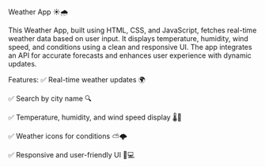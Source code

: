 Weather App ☀️🌧️


This Weather App, built using HTML, CSS, and JavaScript, fetches real-time weather data based on user input. It displays temperature, humidity, wind speed, and conditions using a clean and responsive UI. The app integrates an API for accurate forecasts and enhances user experience with dynamic updates.

Features:
✅ Real-time weather updates 🌍

✅ Search by city name 🔍

✅ Temperature, humidity, and wind speed display 🌡️💨

✅ Weather icons for conditions ⛅🌩️

✅ Responsive and user-friendly UI 📱💻

